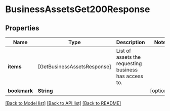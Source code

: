 # BusinessAssetsGet200Response

## Properties
Name | Type | Description | Notes
------------ | ------------- | ------------- | -------------
**items** | [GetBusinessAssetsResponse] | List of assets the requesting business has access to. | 
**bookmark** | **String** |  | [optional] 

[[Back to Model list]](../README.md#documentation-for-models) [[Back to API list]](../README.md#documentation-for-api-endpoints) [[Back to README]](../README.md)


